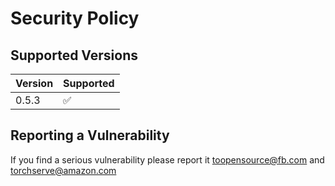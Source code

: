 # Security Policy

## Supported Versions

| Version | Supported          |
| ------- | ------------------ |
| 0.5.3   | :white_check_mark: |


## Reporting a Vulnerability

If you find a serious vulnerability please report it toopensource@fb.com and torchserve@amazon.com

